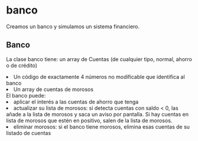 # banco
Creamos un banco y simulamos un sistema financiero.<br>
<h2>Banco</h2>

La clase banco tiene:
un array de Cuentas (de cualquier tipo, normal, ahorro o de crédito)<br>
<li>Un código de exactamente 4 números no modificable que identifica al banco</li>
<li>Un array de cuentas de morosos</li>
El banco puede:<br>
<li>aplicar el interés a las cuentas de ahorro que tenga</li>
<li>actualizar su lista de morosos: si detecta cuentas con saldo < 0, las añade a la lista de morosos y saca un aviso por pantalla. Si hay cuentas en lista de morosos que estén en positivo, salen de la lista de morosos.</li>
<li>eliminar morosos: si el banco tiene morosos, elimina esas cuentas de su listado de cuentas</li>
